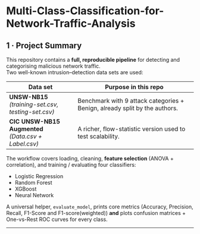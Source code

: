 # Multi-Class-Classification-for-Network-Traffic-Analysis

## 1 · Project Summary
This repository contains a **full, reproducible pipeline** for detecting and categorising malicious network traffic.  
Two well-known intrusion–detection data sets are used:

| Data set | Purpose in this repo |
|----------|---------------------|
| **UNSW-NB15**<br>*(training-set.csv, testing-set.csv)* | Benchmark with 9 attack categories + Benign, already split by the authors. |
| **CIC UNSW-NB15 Augmented**<br>*(Data.csv + Label.csv)* | A richer, flow-statistic version used to test scalability. |

The workflow covers loading, cleaning, **feature selection** (ANOVA + correlation), and training / evaluating four classifiers:

* Logistic Regression  
* Random Forest  
* XGBoost  
* Neural Network

A universal helper, `evaluate_model`, prints core metrics (Accuracy, Precision, Recall, F1-Score and F1-score(weighted)) **and** plots confusion matrices + One-vs-Rest ROC curves for every class.

---


